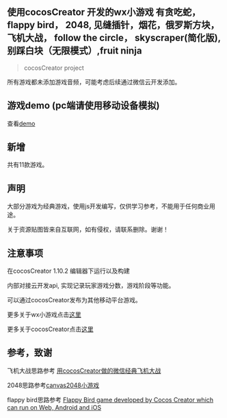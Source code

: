 ## 使用cocosCreator 开发的wx小游戏 有贪吃蛇，flappy bird， 2048, 见缝插针，烟花，俄罗斯方块， 飞机大战， follow the circle， skyscraper(简化版), 别踩白块（无限模式）,fruit ninja

> cocosCreator project

所有游戏都未添加游戏音频，可能考虑后续通过微信云开发添加。

## 游戏demo (pc端请使用移动设备模拟)

查看[demo](https://yl1033669613.github.io/game_with_cocosCreater/tree/master/web_build/web-mobile/index.html)

## 新增
共有11款游戏。

## 声明
大部分游戏为经典游戏，使用js开发编写，仅供学习参考，不能用于任何商业用途。

关于资源贴图皆来自互联网，如有侵权，请联系删除。谢谢！

## 注意事项 
在cocosCreator 1.10.2 编辑器下运行以及构建

内部对接云开发api, 实现记录玩家游戏分数，游戏阶段等功能。

可以通过cocosCreator发布为其他移动平台游戏。

更多关于wx小游戏点击[这里](https://developers.weixin.qq.com/minigame/dev/index.html)

更多关于cocosCreator点击[这里](http://www.cocos.com/)

## 参考，致谢
飞机大战思路参考 [用cocosCreator做的微信经典飞机大战](https://github.com/A123asdo11/aircraft_war)

2048思路参考[canvas2048小游戏](https://github.com/geekape/canvas2048)

flappy bird思路参考 [Flappy Bird game developed by Cocos Creator which can run on Web, Android and iOS](https://github.com/AvatarQing/FlappyBird)


